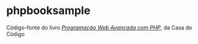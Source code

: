 # phpbooksample
Código-fonte do livro [_Programação Web Avançada com PHP_](https://www.casadocodigo.com.br/products/livro-php-avancado), da Casa do Código
